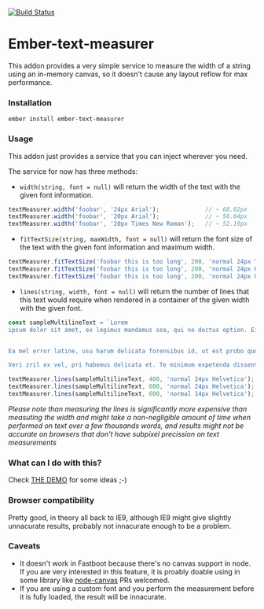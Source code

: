 [![Build Status](https://travis-ci.org/cibernox/ember-text-measurer.svg?branch=dummy-branch)](https://travis-ci.org/cibernox/ember-text-measurer)

# Ember-text-measurer

This addon provides a very simple service to measure the width of a string
using an in-memory canvas, so it doesn't cause any layout reflow for max
performance.

### Installation

`ember install ember-text-measurer`

### Usage

This addon just provides a service that you can inject wherever you need.

The service for now has three methods:

* `width(string, font = null)` will return the width of the text with the given font information.

```js
textMeasurer.width('foobar', '24px Arial');             // ~ 68.02px
textMeasurer.width('foobar', '20px Arial');             // ~ 56.64px
textMeasurer.width('foobar', '20px Times New Roman');   // ~ 52.19px
```

* `fitTextSize(string, maxWidth, font = null)` will return the font size of the text with the given font information and maximum width.

```js
textMeasurer.fitTextSize('foobar this is too long', 200, 'normal 24px Times'); // 22px
textMeasurer.fitTextSize('foobar this is too long', 200, 'normal 24px Helvetica'); // 21px
textMeasurer.fitTextSize('foobar this is too long', 200, 'normal 24px Georgia'); // 20px
```

* `lines(string, width, font = null)` will return the number of lines that this text would
  require when rendered in a container of the given width with the given font.

```js
const sampleMultilineText = `Lorem
ipsum dolor sit amet, ex legimus mandamus sea, qui no doctus option. Ei pri commune maiestatis. Mea at facete appetere tincidunt. Et sea quaestio expetendis. No eius virtute delenit per.


Ea mel error latine, usu harum delicata forensibus id, ut est probo quodsi regione. Sumo definitiones ex has, percipit voluptatum an qui. Eius solet aeterno sea ut, qui ex inani persequeris. In nostro facilis consetetur mea. Ut audiam virtute nostrum eam, omnes luptatum splendide eam at.

Veri zril ex vel, pri habemus delicata et. Te minimum expetenda dissentiet est, homero omnium expetenda no pri, enim fuisset usu ei. Mel ex quidam scripserit, pri aliquip debitis id. Vis ea legere persius recteque, utamur blandit volutpat ea vel.`;

textMeasurer.lines(sampleMultilineText, 400, 'normal 24px Helvetica'); // 26 lines
textMeasurer.lines(sampleMultilineText, 600, 'normal 24px Helvetica'); // 19 lines
textMeasurer.lines(sampleMultilineText, 600, 'normal 14px Helvetica'); // 14 lines
```

_Please note than measuring the lines is significantly more expensive than measuting the width
and might take a non-negligible amount of time when performed on text over a few thousands words, and
results might not be accurate on browsers that don't have subpixel precission on text measurements_

### What can I do with this?

Check [THE DEMO](https://ember-text-measurer.pagefrontapp.com) for some ideas ;-)

### Browser compatibility

Pretty good, in theory all back to IE9, although IE9 might give slightly unnacurate results,
probably not innacurate enough to be a problem.

### Caveats

- It doesn't work in Fastboot because there's no canvas support in node. If you are very interested in
  this feature, it is proably doable using in some library like [node-canvas](https://github.com/Automattic/node-canvas)
  PRs welcomed.
- If you are using a custom font and you perform the measurement before it is fully loaded,
  the result will be innacurate.
